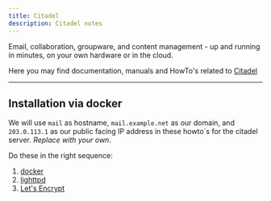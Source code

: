 ```yaml
---
title: Citadel 
description: Citadel notes
---
```

Email, collaboration, groupware, and content management -
up and running in minutes, on your own hardware or in the cloud.

Here you may find documentation, manuals and HowTo's related to [Citadel](https://citadel.org)

___________

Installation via docker
-----------------------

We will use `mail` as hostname, `mail.example.net` as our domain, 
and `203.0.113.1` as our public facing IP address in these howto`s for the citadel server. 
*Replace with your own*. 

Do these in the right sequence:

1. [docker](./docker)
2. [lighttpd](./lighttpd)
3. [Let's Encrypt](./certbot)


